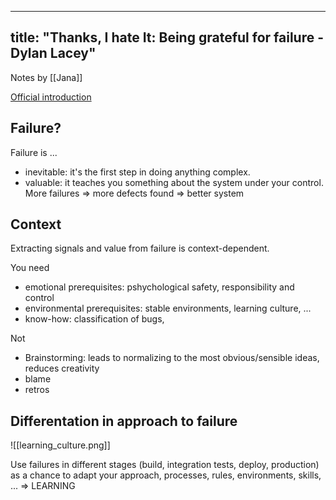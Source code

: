 
---
title: "Thanks, I hate It: Being grateful for failure - Dylan Lacey"
---

Notes by [[Jana]]

[Official introduction](https://conference.eurostarsoftwaretesting.com/event/2022/thanks-i-hate-it-being-grateful-for-failure/)

## Failure?

Failure is ...
- inevitable: it's the first step in doing anything complex.
- valuable: it teaches you something about the system under your control. More failures => more defects found => better system

## Context
Extracting signals and value from failure is context-dependent.

You need
- emotional prerequisites: pshychological safety, responsibility and control
- environmental prerequisites: stable environments, learning culture, ...
- know-how: classification of bugs, 

Not
- Brainstorming: leads to normalizing to the most obvious/sensible ideas, reduces creativity
- blame
- retros 

## Differentation in approach to failure
![[learning_culture.png]]


Use failures in different stages (build, integration tests, deploy, production) as a chance to adapt your approach, processes, rules, environments, skills, ... => LEARNING

